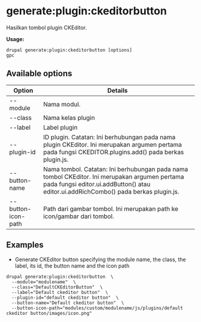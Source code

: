 # generate:plugin:ckeditorbutton
Hasilkan tombol plugin CKEditor.

**Usage:**
```
drupal generate:plugin:ckeditorbutton [options]
gpc
```

## Available options
Option | Details
-------|-------------
--module | Nama modul.
--class | Nama kelas plugin
--label | Label plugin
--plugin-id | ID plugin. Catatan: Ini berhubungan pada nama plugin CKEditor. Ini merupakan argumen pertama pada fungsi CKEDITOR.plugins.add() pada berkas plugin.js.
--button-name | Nama tombol. Catatan: Ini berhubungan pada nama tombol CKEditor. Ini merupakan argumen pertama pada fungsi editor.ui.addButton() atau editor.ui.addRichCombo() pada berkas plugin.js.
--button-icon-path | Path dari gambar tombol. Ini merupakan path ke icon/gambar dari tombol.

## Examples
* Generate CKEditor button specifying the module name, the class, the label, its id, the button name and the icon path
```
drupal generate:plugin:ckeditorbutton  \
  --module="modulename"  \
  --class="DefaultCKEditorButton"  \
  --label="Default ckeditor button"  \
  --plugin-id="default ckeditor button"  \
  --button-name="Default ckeditor button"  \
  --button-icon-path="modules/custom/modulename/js/plugins/default ckeditor button/images/icon.png"
```
